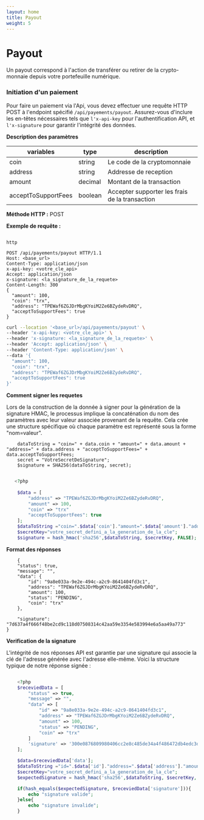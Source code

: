 ```yaml
---
layout: home
title: Payout 
weight: 5
---
```


# Payout

Un payout correspond à l'action de transférer ou retirer de la crypto-monnaie depuis votre portefeuille numérique.

### Initiation d'un paiement
Pour faire un paiement via l'Api, vous devez effectuer une requête HTTP POST à l'endpoint spécifié `/api/payements/payout`. Assurez-vous d'inclure les en-têtes nécessaires tels que `l'x-api-key` pour l'authentification API, et `l'x-signature` pour garantir l'intégrité des données.

**Description des paramètres**

| variables | type | description |
| --- | --- | --- |
| coin | string | Le code de la cryptomonnaie |
| address | string | Addresse de reception |
| amount | decimal | Montant de la transaction |
| acceptToSupportFees | boolean | Accepter supporter les frais de la transaction |

**Méthode HTTP :** POST

**Exemple de requête :**

``` http

http

POST /api/payements/payout HTTP/1.1
Host: <base_url>
Content-Type: application/json
x-api-key: <votre_cle_api>
Accept: application/json
x-signature: <la_signature_de_la_requete>
Content-Length: 300
{
  "amount": 100,
  "coin": "trx",
  "address": "TPEWaf6ZGJDrMbgKYoiM2Ze6BZydeRvDRQ",
  "acceptToSupportFees": true
}
```

``` bash
curl --location '<base_url>/api/payements/payout' \
--header 'x-api-key: <votre_cle_api>' \
--header 'x-signature: <la_signature_de_la_requete>' \
--header 'Accept: application/json' \
--header 'Content-Type: application/json' \
--data '{
  "amount": 100,
  "coin": "trx",
  "address": "TPEWaf6ZGJDrMbgKYoiM2Ze6BZydeRvDRQ",
  "acceptToSupportFees": true
}'

```
**Comment signer les requetes**

Lors de la construction de la donnée à signer pour la génération de la signature HMAC, le processus implique la concaténation du nom des paramètres avec leur valeur associée provenant de la requête. Cela crée une structure spécifique où chaque paramètre est représenté sous la forme "nom=valeur".

```
    dataToString = "coin=" + data.coin + "amount=" + data.amount + "address=" + data.address + "acceptToSupportFees=" + data.acceptToSupportFees;
    secret = "VotreSecretDeSignature";
    $signature = SHA256(dataToString, secret);
```

```php

   <?php
   
    $data = [
        "address" => "TPEWaf6ZGJDrMbgKYoiM2Ze6BZydeRvDRQ",
        "amount" => 100,
        "coin" => "trx"
        "acceptToSupportFees": true
    ];
    $dataToString ="coin=".$data['coin']."amount=".$data['amount']."address=".$data['address']."acceptToSupportFees="$data['acceptToSupportFees'];
    $secretKey="votre_secret_defini_a_la_generation_de_la_cle";
    $signature = hash_hmac('sha256',$dataToString, $secretKey, FALSE);

```

**Format des réponses**

```
    {
    "status": true,
    "message": "",
    "data": {
        "id": "9a8e033a-9e2e-494c-a2c9-8641404fd3c1",
        "address": "TPEWaf6ZGJDrMbgKYoiM2Ze6BZydeRvDRQ",
        "amount": 100,
        "status": "PENDING",
        "coin": "trx"
    },

    "signature": "7d637a4f666f48be2cd9c118d07508314c42aa59e3354e583994e6a5aa49a773"
}

```

**Verification de la signature**

L'intégrité de nos réponses API est garantie par une signature qui associe la clé de l'adresse générée avec l'adresse elle-même. Voici la structure typique de notre réponse signée :


```php

    <?php 
    $receviedData = [
        "status" => true,
        "message" => "",
        "data" => [
            "id" => "9a8e033a-9e2e-494c-a2c9-8641404fd3c1",
            "address" => "TPEWaf6ZGJDrMbgKYoiM2Ze6BZydeRvDRQ",
            "amount" => 100,
            "status" => "PENDING",
            "coin" => "trx"
        ]
        'signature' => '300e0876809980406cc2e8c485de34a4f486472db4edc3d2a99c39874b782f75',
    ];

    $data=$receviedData['data'];
    $dataToString ="id=".$data['id']."address=".$data['address']."amount=".$data['amount']."status="$data['status']."coin=".$data['coin'];
    $secretKey="votre_secret_defini_a_la_generation_de_la_cle";
    $expectedSignature = hash_hmac('sha256',$dataToString, $secretKey, FALSE);

    if(hash_equals($expectedSignature, $receviedData['signature'])){
        echo "signature valide";
    }else{
        echo "signature invalide";
    }

```